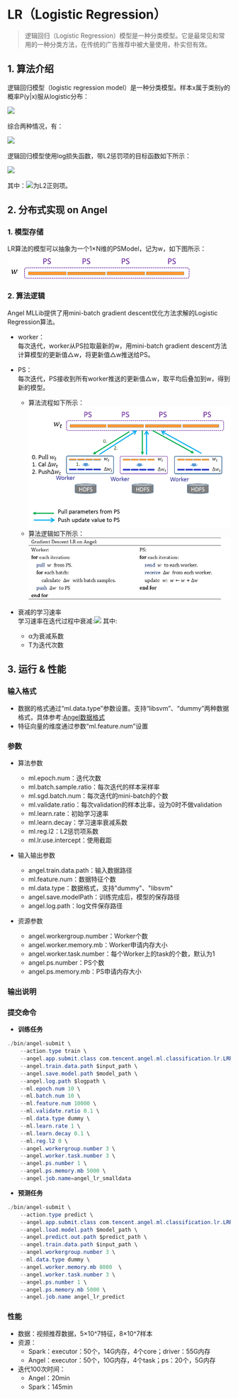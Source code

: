 # LR（Logistic Regression）

> 逻辑回归（Logistic Regression）模型是一种分类模型。它是最常见和常用的一种分类方法，在传统的广告推荐中被大量使用，朴实但有效。

## 1. 算法介绍

逻辑回归模型（logistic regression model）是一种分类模型。样本x属于类别y的概率P(y|x)服从logistic分布：   

![](../img/LR_P.png)  

综合两种情况，有：      

![](../img/LR_P1.png)  


逻辑回归模型使用log损失函数，带L2惩罚项的目标函数如下所示：    

![](../img/LR_loss.png)  

其中：![](../img/LR_reg.gif)为L2正则项。

## 2. 分布式实现 on Angel
### 1. 模型存储
LR算法的模型可以抽象为一个1×N维的PSModel，记为w，如下图所示：
![](../img/lr_model.png)
### 2. 算法逻辑
Angel MLLib提供了用mini-batch gradient descent优化方法求解的Logistic Regression算法。
* worker：    
每次迭代，worker从PS拉取最新的w，用mini-batch gradient descent方法计算模型的更新值△w，将更新值△w推送给PS。
* PS：    
每次迭代，PS接收到所有worker推送的更新值△w，取平均后叠加到w，得到新的模型。   
  * 算法流程如下所示：     
![](../img/lr_gradient.png)  
  * 算法逻辑如下所示：   
![](../img/LR_gd.png)  


* 衰减的学习速率    
学习速率在迭代过程中衰减:![](../img/LR_lr_ecay.gif) 其中:   
	* α为衰减系数
	* T为迭代次数




## 3. 运行 & 性能

### 输入格式

* 数据的格式通过“ml.data.type”参数设置。支持“libsvm”、“dummy”两种数据格式，具体参考:[Angel数据格式](data_format.md)
* 特征向量的维度通过参数“ml.feature.num”设置


###  参数
* 算法参数  
  * ml.epoch.num：迭代次数   
  * ml.batch.sample.ratio：每次迭代的样本采样率   
  * ml.sgd.batch.num：每次迭代的mini-batch的个数   
  * ml.validate.ratio：每次validation的样本比率，设为0时不做validation    
  * ml.learn.rate：初始学习速率   
  * ml.learn.decay：学习速率衰减系数   
  * ml.reg.l2：L2惩罚项系数   
  * ml.lr.use.intercept：使用截距

* 输入输出参数
  * angel.train.data.path：输入数据路径   
  * ml.feature.num：数据特征个数   
  * ml.data.type：数据格式，支持"dummy"、"libsvm"    
  * angel.save.modelPath：训练完成后，模型的保存路径   
  * angel.log.path：log文件保存路径   
   
* 资源参数
  * angel.workergroup.number：Worker个数   
  * angel.worker.memory.mb：Worker申请内存大小    
  * angel.worker.task.number：每个Worker上的task的个数，默认为1    
  * angel.ps.number：PS个数    
  * angel.ps.memory.mb：PS申请内存大小   

### **输出说明** 

###  **提交命令**    

* **训练任务**

```java
./bin/angel-submit \
    --action.type train \
    --angel.app.submit.class com.tencent.angel.ml.classification.lr.LRRunner  \
    --angel.train.data.path $input_path \
    --angel.save.model.path $model_path \
    --angel.log.path $logpath \
    --ml.epoch.num 10 \
    --ml.batch.num 10 \
    --ml.feature.num 10000 \
    --ml.validate.ratio 0.1 \
    --ml.data.type dummy \
    --ml.learn.rate 1 \
    --ml.learn.decay 0.1 \
    --ml.reg.l2 0 \
    --angel.workergroup.number 3 \
    --angel.worker.task.number 3 \
    --angel.ps.number 1 \
    --angel.ps.memory.mb 5000 \
    --angel.job.name=angel_lr_smalldata
```
* **预测任务**

```java
./bin/angel-submit \
    --action.type predict \
    --angel.app.submit.class com.tencent.angel.ml.classification.lr.LRRunner  \
    --angel.load.model.path $model_path \
    --angel.predict.out.path $predict_path \
    --angel.train.data.path $input_path \
    --angel.workergroup.number 3 \
    --ml.data.type dummy \
    --angel.worker.memory.mb 8000  \
    --angel.worker.task.number 3 \
    --angel.ps.number 1 \
    --angel.ps.memory.mb 5000 \
    --angel.job.name angel_lr_predict
```

### 性能
* 数据：视频推荐数据，5×10^7特征，8×10^7样本
* 资源：
	* Spark：executor：50个，14G内存，4个core；driver：55G内存 
	* Angel：executor：50个，10G内存，4个task；ps：20个，5G内存
* 迭代100次时间：
	* Angel：20min
	* Spark：145min




